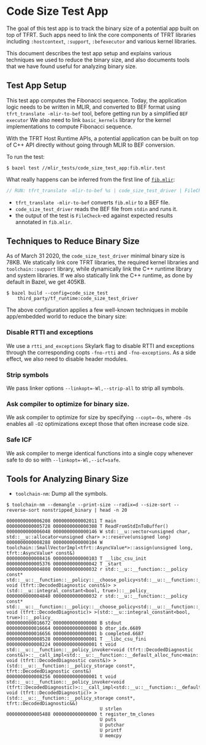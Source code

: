 # Code Size Test App

<!--* freshness: {
  owner: 'chuanhao'
  reviewed: '2021-05-13'
} *-->

<!-- TOC -->

The goal of this test app is to track the binary size of a potential app built
on top of TFRT. Such apps need to link the core components of TFRT libraries
including `:hostcontext`, `:support`, `:befexecutor` and various kernel
libraries.

This document describes the test app setup and explains various techniques we
used to reduce the binary size, and also documents tools that we have found
useful for analyzing binary size.

## Test App Setup

This test app computes the Fibonacci sequence. Today, the application logic
needs to be written in MLIR, and converted to BEF format using `tfrt_translate
-mlir-to-bef` tool, before getting run by a simplified `BEF executor` We also
need to link `basic_kernels` library for the kernel implementations to compute
Fibonacci sequence.

With the TFRT Host Runtime APIs, a potential application can be built on top of
C++ API directly without going through MLIR to BEF conversion.

To run the test:

```shell
$ bazel test //mlir_tests/code_size_test_app:fib.mlir.test
```

What really happens can be inferred from the first line of
[`fib.mlir`](https://github.com/machina/runtime/blob/master/mlir_tests/code_size_test_app/fib.mlir):

```c++
// RUN: tfrt_translate -mlir-to-bef %s | code_size_test_driver | FileCheck %s
```

-   `tfrt_translate -mlir-to-bef` converts `fib.mlir` to a BEF file.
-   `code_size_test_driver` reads the BEF file from `stdin` and runs it.
-   the output of the test is `FileCheck`-ed against expected results annotated
    in `fib.mlir`.

## Techniques to Reduce Binary Size

As of March 31 2020, the `code_size_test_driver` minimal binary size is 78KB. We
statically link core TFRT libraries, the required kernel libraries and
`toolchain::support` library, while dynamically link the C++ runtime library and
system libraries. If we also statically link the C++ runtime, as done by default
in Bazel, we get 405KB.

```shell
$ bazel build --config=code_size_test
    third_party/tf_runtime:code_size_test_driver
```

The above configuration applies a few well-known techniques in mobile
app/embedded world to reduce the binary size:

### Disable RTTI and exceptions

We use a `rtti_and_exceptions` Skylark flag to disable RTTI and exceptions
through the corresponding copts `-fno-rtti` and `-fno-exceptions`. As a side
effect, we also need to disable header modules.

### Strip symbols

We pass linker options `--linkopt=-Wl,--strip-all` to strip all symbols.

### Ask compiler to optimize for binary size.

We ask compiler to optimize for size by specifying `--copt=-Os`, where `-Os`
enables all `-O2` optimizations except those that often increase code size.

### Safe ICF

We ask compiler to merge identical functions into a single copy whenever safe to
do so with `--linkopt=-Wl,--icf=safe`.

## Tools for Analyzing Binary Size

*   `toolchain-nm`: Dump all the symbols.

```shell
$ toolchain-nm --demangle --print-size --radix=d --size-sort --reverse-sort nonstripped_binary | head -n 20

0000000000006208 0000000000002011 T main
0000000000005728 0000000000000308 T ReadFromStdInToBuffer()
0000000000006048 0000000000000146 W std::__u::vector<unsigned char, std::__u::allocator<unsigned char> >::reserve(unsigned long)
0000000000008288 0000000000000104 W toolchain::SmallVectorImpl<tfrt::AsyncValue*>::assign(unsigned long, tfrt::AsyncValue* const&)
0000000000008416 0000000000000103 T __libc_csu_init
0000000000005376 0000000000000042 T _start
0000000000004808 0000000000000032 r std::__u::__function::__policy const* std::__u::__function::__policy::__choose_policy<std::__u::__function::__default_alloc_func<main::$_0, void (tfrt::DecodedDiagnostic const&)> >(std::__u::integral_constant<bool, true>)::__policy_
0000000000004840 0000000000000032 r std::__u::__function::__policy const* std::__u::__function::__policy::__choose_policy<std::__u::__function::__default_alloc_func<main::$_0, void (tfrt::DecodedDiagnostic)> >(std::__u::integral_constant<bool, true>)::__policy_
0000000000016672 0000000000000008 B stdout
0000000000016664 0000000000000008 b dtor_idx.6689
0000000000016656 0000000000000001 b completed.6687
0000000000008528 0000000000000001 T __libc_csu_fini
0000000000008224 0000000000000001 t void std::__u::__function::__policy_invoker<void (tfrt::DecodedDiagnostic const&)>::__call_impl<std::__u::__function::__default_alloc_func<main::$_0, void (tfrt::DecodedDiagnostic const&)> >(std::__u::__function::__policy_storage const*, tfrt::DecodedDiagnostic const&)
0000000000008256 0000000000000001 t void std::__u::__function::__policy_invoker<void (tfrt::DecodedDiagnostic)>::__call_impl<std::__u::__function::__default_alloc_func<main::$_0, void (tfrt::DecodedDiagnostic)> >(std::__u::__function::__policy_storage const*, tfrt::DecodedDiagnostic&&)
                                  U strlen
0000000000005488 0000000000000000 t register_tm_clones
                                  U puts
                                  U putchar
                                  U printf
                                  U memcpy
```
